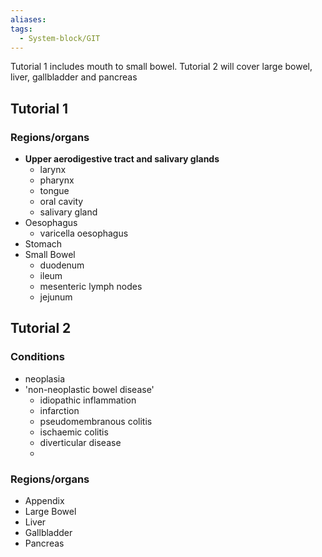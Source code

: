 ```yaml
---
aliases:
tags:
  - System-block/GIT
---
```


Tutorial 1 includes mouth to small bowel. 
Tutorial 2 will cover large bowel, liver, gallbladder and pancreas


## Tutorial 1
### Regions/organs
- **Upper aerodigestive tract and salivary glands**
	- larynx
	- pharynx
	- tongue
	- oral cavity
	- salivary gland
- Oesophagus
	- varicella oesophagus
- Stomach
- Small Bowel
	- duodenum
	- ileum
	- mesenteric lymph nodes
	- jejunum

## Tutorial 2
### Conditions
- neoplasia
- 'non-neoplastic bowel disease'
	- idiopathic inflammation
	- infarction
	- pseudomembranous colitis
	- ischaemic colitis
	- diverticular disease 
	- 
### Regions/organs
- Appendix
- Large Bowel
- Liver
- Gallbladder
- Pancreas




